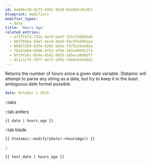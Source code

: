 ```yaml
---
id: 6ebb6c28-d1f3-4362-92a0-8a16b5c9cd51
blueprint: modifiers
modifier_types:
  - date
title: 'Hours Ago'
related_entries:
  - e73f1574-732e-4a74-be47-37e1fddb05d6
  - 603701ba-5da7-4ec8-abe5-5bc9fe6861ea
  - 06027289-825e-4205-bd3a-f375e26ab81e
  - 7ba53a64-0266-4752-af5b-282a40dd11fa
  - 6fcbfa5c-854e-4541-9955-505eca0d6bf7
  - 811c1cf5-797f-4e77-af92-fde6c03e96d2
---
```

Returns the number of hours since a given date variable. Statamic will attempt to parse any string as a date, but try to keep it in the least ambiguous date format possible.

```yaml
date: October 1 2015
```

::tabs

::tab antlers
```antlers
{{ date | hours_ago }}
```
::tab blade
```blade
{{ Statamic::modify($date)->hoursAgo() }}
```
::
```html
{{ test_date | hours_ago }}
```